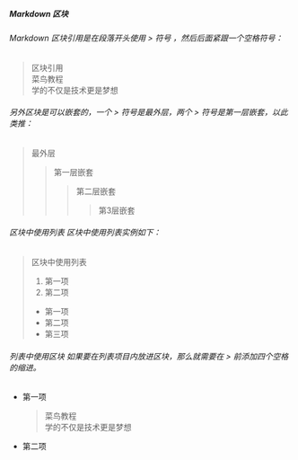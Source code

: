 ##### Markdown 区块 
###### Markdown 区块引用是在段落开头使用 > 符号 ，然后后面紧跟一个空格符号：
> 区块引用  
> 菜鸟教程  
> 学的不仅是技术更是梦想  


###### 另外区块是可以嵌套的，一个 > 符号是最外层，两个 > 符号是第一层嵌套，以此类推：
> 最外层
> > 第一层嵌套
> > > 第二层嵌套
> > > >第3层嵌套

###### 区块中使用列表 区块中使用列表实例如下：
> 区块中使用列表
> 1. 第一项
> 2. 第二项
> + 第一项
> + 第二项
> + 第三项
###### 列表中使用区块 如果要在列表项目内放进区块，那么就需要在 > 前添加四个空格的缩进。
* 第一项
  > 菜鸟教程  
  > 学的不仅是技术更是梦想
* 第二项
